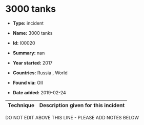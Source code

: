 # 3000 tanks

* **Type:** incident

* **Name:** 3000 tanks

* **Id:** I00020

* **Summary:** nan

* **Year started:** 2017

* **Countries:** Russia , World

* **Found via:** OII

* **Date added:** 2019-02-24
 

| Technique | Description given for this incident |
| --------- | ------------------------- |

DO NOT EDIT ABOVE THIS LINE - PLEASE ADD NOTES BELOW